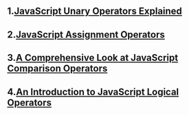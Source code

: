 ## 1.[JavaScript Unary Operators Explained](https://www.javascripttutorial.net/javascript-unary-operators/)
## 2.[JavaScript Assignment Operators](https://www.javascripttutorial.net/javascript-assignment-operators/)
## 3.[A Comprehensive Look at JavaScript Comparison Operators](https://www.javascripttutorial.net/javascript-comparison-operators/)
## 4.[An Introduction to JavaScript Logical Operators](https://www.javascripttutorial.net/javascript-logical-operators/)
